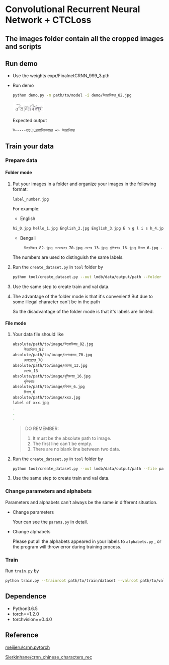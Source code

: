 # Convolutional Recurrent Neural Network + CTCLoss 

## The images folder contain all the cropped images and scripts  

## Run demo

- Use the weights expr/FinalnetCRNN_999_3.pth

- Run demo

  ```sh
  python demo.py -m path/to/model -i demo/উত্তরাধিকার_82.jpg
  ```

   ![demo](https://raw.githubusercontent.com/ShadmanRohan/ocr-bengali-crnn/master/demo/%E0%A6%89%E0%A6%A4%E0%A7%8D%E0%A6%A4%E0%A6%B0%E0%A6%BE%E0%A6%A7%E0%A6%BF%E0%A6%95%E0%A6%BE%E0%A6%B0_82.jpg)

  Expected output

  ```sh
  উ-----তত্্্তররাাধিিককাাারর => উত্তরাধিকার
  ```

## Train your data

### Prepare data

#### Folder mode

1. Put your images in a folder and organize your images in the following format:

   `label_number.jpg` 

   For example:

   - English
   ```sh
   hi_0.jpg hello_1.jpg English_2.jpg English_3.jpg E n g l i s h_4.jpg...
   ```
   - Bengali
   ```sh
        উত্তরাধিকার_82.jpg দেশপ্রেমের_70.jpg দেশের_13.jpg ধূলিকণায়_16.jpg বিশাল_6.jpg ...
   ```
   The numbers are used to distinguish the same labels.

2. Run the `create_dataset.py` in `tool` folder by

   ```sh
   python tool/create_dataset.py --out lmdb/data/output/path --folder path/to/folder
   ``` 

3. Use the same step to create train and val data.

4. The advantage of the folder mode is that it's convenient! But due to some illegal character can't be in the path

   So the disadvantage of the folder mode is that it's labels are limited. 



#### File mode

1. Your data file should like

   ```sh
   absolute/path/to/image/উত্তরাধিকার_82.jpg
        উত্তরাধিকার_82
   absolute/path/to/image/দেশপ্রেমের_70.jpg
        দেশপ্রেমের_70
   absolute/path/to/image/দেশের_13.jpg
        দেশের_13
   absolute/path/to/image/ধূলিকণায়_16.jpg
        ধূলিকণায়
   absolute/path/to/image/বিশাল_6.jpg
        বিশাল_6
   absolute/path/to/image/xxx.jpg
   label of xxx.jpg
   .
   .
   .
   ```

   > DO REMEMBER:
   >
   > 1. It must be the absolute path to image.
   > 2. The first line can't be empty.
   > 3. There are no blank line between two data.



2. Run the `create_dataset.py` in `tool` folder by

   ```sh
   python tool/create_dataset.py --out lmdb/data/output/path --file path/to/file
   ```

   

3. Use the same step to create train and val data.



### Change parameters and alphabets

Parameters and alphabets can't always be the same in different situation. 

- Change parameters

  Your can see the `params.py` in detail.

- Change alphabets

  Please put all the alphabets appeared in your labels to `alphabets.py` , or the program will throw error during training process.



### Train

Run `train.py` by

```sh
python train.py --trainroot path/to/train/dataset --valroot path/to/val/dataset
```

## Dependence

- Python3.6.5
- torch==1.2.0
- torchvision==0.4.0


## Reference

[meijieru/crnn.pytorch](<https://github.com/meijieru/crnn.pytorch>)

[Sierkinhane/crnn_chinese_characters_rec](<https://github.com/Sierkinhane/crnn_chinese_characters_rec>)

